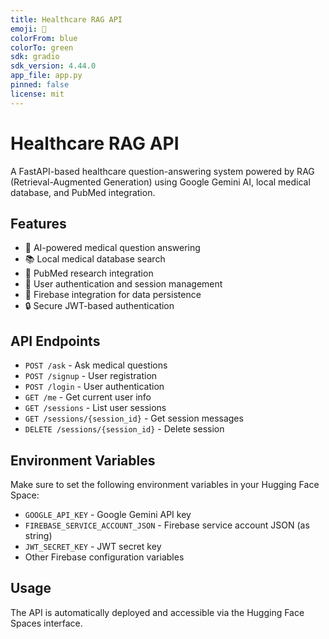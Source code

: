 ```yaml
---
title: Healthcare RAG API
emoji: 🏥
colorFrom: blue
colorTo: green
sdk: gradio
sdk_version: 4.44.0
app_file: app.py
pinned: false
license: mit
---
```


# Healthcare RAG API

A FastAPI-based healthcare question-answering system powered by RAG (Retrieval-Augmented Generation) using Google Gemini AI, local medical database, and PubMed integration.

## Features

- 🤖 AI-powered medical question answering
- 📚 Local medical database search
- 🔬 PubMed research integration
- 👤 User authentication and session management
- 💾 Firebase integration for data persistence
- 🔒 Secure JWT-based authentication

## API Endpoints

- `POST /ask` - Ask medical questions
- `POST /signup` - User registration
- `POST /login` - User authentication
- `GET /me` - Get current user info
- `GET /sessions` - List user sessions
- `GET /sessions/{session_id}` - Get session messages
- `DELETE /sessions/{session_id}` - Delete session

## Environment Variables

Make sure to set the following environment variables in your Hugging Face Space:

- `GOOGLE_API_KEY` - Google Gemini API key
- `FIREBASE_SERVICE_ACCOUNT_JSON` - Firebase service account JSON (as string)
- `JWT_SECRET_KEY` - JWT secret key
- Other Firebase configuration variables

## Usage

The API is automatically deployed and accessible via the Hugging Face Spaces interface.